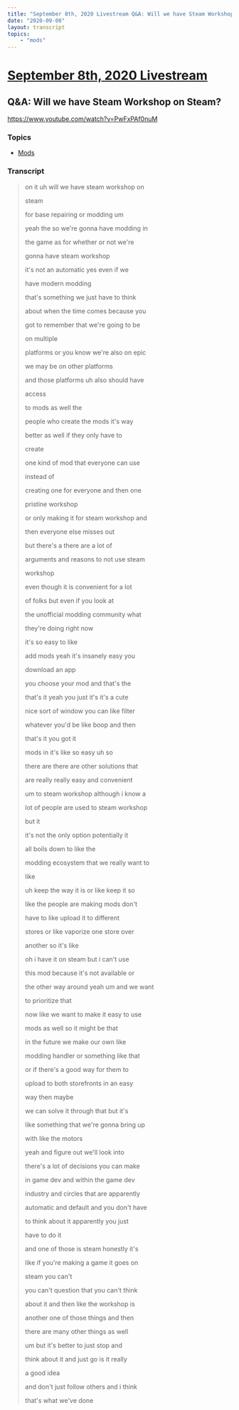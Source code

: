 ```yaml
---
title: "September 8th, 2020 Livestream Q&A: Will we have Steam Workshop on Steam?"
date: "2020-09-08"
layout: transcript
topics:
    - "mods"
---
```

# [September 8th, 2020 Livestream](../2020-09-08.md)
## Q&A: Will we have Steam Workshop on Steam?
https://www.youtube.com/watch?v=PwFxPAf0nuM

### Topics
* [Mods](../topics/mods.md)

### Transcript

> on it uh will we have steam workshop on
> 
> steam
> 
> for base repairing or modding um
> 
> yeah the so we're gonna have modding in
> 
> the game as for whether or not we're
> 
> gonna have steam workshop
> 
> it's not an automatic yes even if we
> 
> have modern modding
> 
> that's something we just have to think
> 
> about when the time comes because you
> 
> got to remember that we're going to be
> 
> on multiple
> 
> platforms or you know we're also on epic
> 
> we may be on other platforms
> 
> and those platforms uh also should have
> 
> access
> 
> to mods as well the
> 
> people who create the mods it's way
> 
> better as well if they only have to
> 
> create
> 
> one kind of mod that everyone can use
> 
> instead of
> 
> creating one for everyone and then one
> 
> pristine workshop
> 
> or only making it for steam workshop and
> 
> then everyone else misses out
> 
> but there's a there are a lot of
> 
> arguments and reasons to not use steam
> 
> workshop
> 
> even though it is convenient for a lot
> 
> of folks but even if you look at
> 
> the unofficial modding community what
> 
> they're doing right now
> 
> it's so easy to like
> 
> add mods yeah it's insanely easy you
> 
> download an app
> 
> you choose your mod and that's the
> 
> that's it yeah you just it's it's a cute
> 
> nice sort of window you can like filter
> 
> whatever you'd be like boop and then
> 
> that's it you got it
> 
> mods in it's like so easy uh so
> 
> there are there are other solutions that
> 
> are really really easy and convenient
> 
> um to steam workshop although i know a
> 
> lot of people are used to steam workshop
> 
> but it
> 
> it's not the only option potentially it
> 
> all boils down to like the
> 
> modding ecosystem that we really want to
> 
> like
> 
> uh keep the way it is or like keep it so
> 
> like the people are making mods don't
> 
> have to like upload it to different
> 
> stores or like vaporize one store over
> 
> another so it's like
> 
> oh i have it on steam but i can't use
> 
> this mod because it's not available or
> 
> the other way around yeah um and we want
> 
> to prioritize that
> 
> now like we want to make it easy to use
> 
> mods as well so it might be that
> 
> in the future we make our own like
> 
> modding handler or something like that
> 
> or if there's a good way for them to
> 
> upload to both storefronts in an easy
> 
> way then maybe
> 
> we can solve it through that but it's
> 
> like something that we're gonna bring up
> 
> with like the motors
> 
> yeah and figure out we'll look into
> 
> there's a lot of decisions you can make
> 
> in game dev and within the game dev
> 
> industry and circles that are apparently
> 
> automatic and default and you don't have
> 
> to think about it apparently you just
> 
> have to do it
> 
> and one of those is steam honestly it's
> 
> like if you're making a game it goes on
> 
> steam you can't
> 
> you can't question that you can't think
> 
> about it and then like the workshop is
> 
> another one of those things and then
> 
> there are many other things as well
> 
> um but it's better to just stop and
> 
> think about it and just go is it really
> 
> a good idea
> 
> and don't just follow others and i think
> 
> that's what we've done
> 
